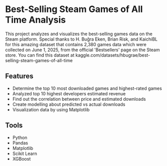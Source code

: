 # Best-Selling Steam Games of All Time Analysis 

This project analyzes and visualizes the best-selling games data on the Steam platform. Special thanks to H. Buğra Eken, Brian Risk, and KaichiBL for this amazing dataset that contains 2,380 games data which were collected on June 1, 2025, from the official 'Bestsellers' page on the Steam store. You can find this dataset at kaggle.com/datasets/hbugrae/best-selling-steam-games-of-all-time

## Features
- Determine the top 10 most downloaded games and highest-rated games
- Analyzed top 10 highest developers estimated revenue
- Find out the correlation between price and estimated downloads
- Create modelling about predicted vs actual downloads
- Visualization data by using Matplotlib

## Tools
- Python
- Pandas
- Matplotlib
- Scikit Learn
- XGBoost
